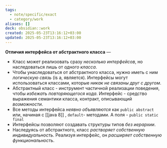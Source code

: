 ```yaml
---
tags:
  - note/specific/exact
  - category/work
aliases: []
deck: obsidian::work
created: 2025-05-23T13:16:12+03:00
updated: 2025-05-23T13:16:12+03:00
---
```


**Отличия интерфейса от абстрактного класса**
—
- Класс может реализовать сразу *несколько интерфейсов*, но наследоваться лишь от *одного класса*.
- Чтобы унаследоваться от абстрактного класса, нужно иметь с ним *логическую связь* (is a, является). Интерфейсы могут использоваться классами, которые *никак не связаны друг с другом*.
- Абстрактный класс - инструмент частичной реализации поведения, чтобы *избежать повторяющегося кода*. Интерфейс - средство выражения семантики класса, контракт, описывающий *возможности*. 
- Все методы интерфейса *неявно объявляются* как `public abstract` или, начиная с [[java 8]] , `default`- методами. А поля - `public static final`
- Интерфейсы позволяют создавать структуры типов *без иерархии*.
- Наследуясь от абстрактного, класс *растворяет собственную индивидуальность*. Реализуя интерфейс, он *расширяет собственную функциональность*.